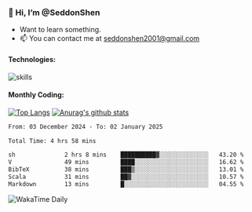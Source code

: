 ### 👋 Hi, I’m @SeddonShen
- Want to learn something.
- 📫 You can contact me at seddonshen2001@gmail.com

#### Technologies:

![skills](https://skillicons.dev/icons?i=scala,js,html,css,bootstrap,jquery,c,cpp,cloudflare,django,docker,flask,git,github,githubactions,linux,latex,mysql,nodejs,ps,php,pr,py,raspberrypi,redis,unreal,v,vscode,vue,bash)

#### Monthly Coding:
[![Top Langs](https://github-readme-stats.vercel.app/api/top-langs?username=seddonshen&show_icons=true&locale=en&layout=compact&hide=html&langs_count=8)](https://github.com/SeddonShen/)
[![Anurag's github stats](https://github-readme-stats.vercel.app/api?username=SeddonShen&count_private=true&show_icons=true)](https://github.com/anuraghazra/github-readme-stats)
<!--START_SECTION:waka-->

```txt
From: 03 December 2024 - To: 02 January 2025

Total Time: 4 hrs 58 mins

sh              2 hrs 8 mins    ██████████▓░░░░░░░░░░░░░░   43.20 %
V               49 mins         ████░░░░░░░░░░░░░░░░░░░░░   16.62 %
BibTeX          38 mins         ███▒░░░░░░░░░░░░░░░░░░░░░   13.01 %
Scala           31 mins         ██▓░░░░░░░░░░░░░░░░░░░░░░   10.57 %
Markdown        13 mins         █░░░░░░░░░░░░░░░░░░░░░░░░   04.55 %
```

<!--END_SECTION:waka-->

![WakaTime Daily](https://wakatime.com/share/@seddon2001/61a7e342-5f12-4fea-bf92-1fac161e97d6.svg)
<!---
SeddonShen/SeddonShen is a ✨ special ✨ repository because its `README.md` (this file) appears on your GitHub profile.
You can click the Preview link to take a look at your changes.
--->
